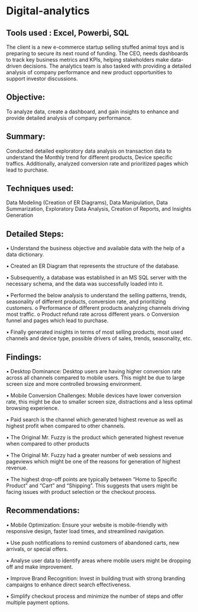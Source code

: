 # Digital-analytics
## Tools used : Excel, Powerbi, SQL

The client is a new e-commerce startup selling stuffed animal toys and is preparing to secure its next round of funding. The CEO, needs dashboards to track key business metrics and KPIs, helping stakeholders make data-driven decisions. The analytics team is also tasked with providing a detailed analysis of company performance and new product opportunities to support investor discussions.

## Objective: 
To analyze data, create a dashboard, and gain insights to enhance and provide detailed analysis of company performance.

## Summary: 
Conducted detailed exploratory data analysis on transaction data to understand the Monthly trend for different products, Device specific traffics. Additionally, analyzed conversion rate and prioritized pages which lead to purchase.

## Techniques used: 

Data Modeling (Creation of ER Diagrams), Data Manipulation, Data Summarization, Exploratory Data Analysis, Creation of Reports, and Insights Generation

## Detailed Steps:

•	Understand the business objective and available data with the help of a data dictionary.

•	Created an ER Diagram that represents the structure of the database.

•	Subsequently, a database was established in an MS SQL server with the necessary schema, and the data was successfully loaded into it.

•	Performed the below analysis to understand the selling patterns, trends, seasonality of different products, conversion rate, and prioritizing customers.
o	Performance of different products analyzing channels driving most traffic.
o	Product refund rate across different years.
o	Conversion funnel and pages which lead to purchase.

•	Finally generated insights in terms of most selling products, most used channels and device type, possible drivers of sales, trends, seasonality, etc.

## Findings:

•	Desktop Dominance: Desktop users are having higher conversion rate across all channels compared to mobile users. This might be due to large screen size and more controlled browsing environment.

•	Mobile Conversion Challenges: Mobile devices have lower conversion rate, this might be due to smaller screen size, distractions and a less optimal browsing experience.

•	Paid search is the channel which generated highest revenue as well as highest profit when compared to other channels.

•	The Original Mr. Fuzzy is the product which generated highest revenue when compared to other products

•	The Original Mr. Fuzzy had a greater number of web sessions and pageviews which might be one of the reasons for generation of highest revenue. 

•	The highest drop-off points are typically between “Home to Specific Product” and “Cart” and “Shipping”. This suggests that users might be facing issues with product selection or the checkout process.


## Recommendations:

•	Mobile Optimization: Ensure your website is mobile-friendly with responsive design, faster load times, and streamlined navigation.

•	Use push notifications to remind customers of abandoned carts, new arrivals, or special offers.

•	Analyse user data to identify areas where mobile users might be dropping off and make improvement.

•	Improve Brand Recognition: Invest in building trust with strong branding campaigns to enhance direct search effectiveness.

•	Simplify checkout process and minimize the number of steps and offer multiple payment options.


